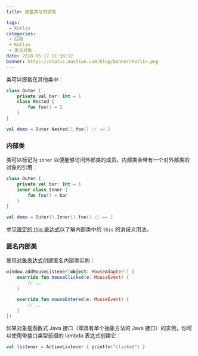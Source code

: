 ```yaml
---
title: 嵌套类与内部类

tags:
 - Kotlin
categories:
 - 后端
 - Kotlin
 - 类与对象
date: 2018-05-17 11:38:12
banner: https://static.oushiun.com/blog/banner/Kotlin.png
---
```


类可以嵌套在其他类中：

```kotlin
class Outer {
    private val bar: Int = 1
    class Nested {
        fun foo() = 2
    }
}

val demo = Outer.Nested().foo() // == 2
```

<!-- more -->

### 内部类

类可以标记为 `inner` 以便能够访问外部类的成员。内部类会带有一个对外部类的对象的引用：

```kotlin
class Outer {
    private val bar: Int = 1
    inner class Inner {
        fun foo() = bar
    }
}

val demo = Outer().Inner().foo() // == 1
```

参见[限定的 this 表达式](this-expressions.html)以了解内部类中的 `this` 的消歧义用法。

### 匿名内部类

使用[对象表达式](object-declarations.html#对象表达式)创建匿名内部类实例：

```kotlin
window.addMouseListener(object: MouseAdapter() {
    override fun mouseClicked(e: MouseEvent) {
        // ……
    }

    override fun mouseEntered(e: MouseEvent) {
        // ……
    }
})
```

如果对象是函数式 Java 接口（即具有单个抽象方法的 Java 接口）的实例，你可以使用带接口类型前缀的 lambda 表达式创建它：

```kotlin
val listener = ActionListener { println("clicked") }
```
